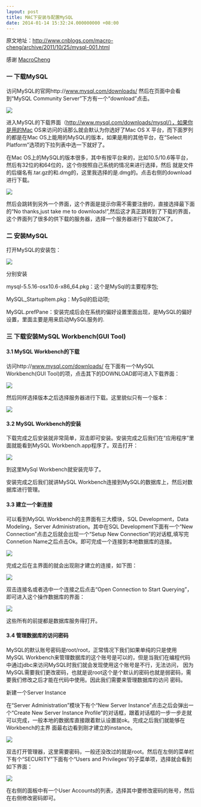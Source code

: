```yaml
---
layout: post
title: MAC下安装与配置MySQL
date: 2014-01-14 15:32:24.000000000 +08:00
---
```


原文地址：http://www.cnblogs.com/macro-cheng/archive/2011/10/25/mysql-001.html

感谢 [MacroCheng](http://www.cnblogs.com/macro-cheng/)

### 一 下载MySQL

访问MySQL的官网http://www.mysql.com/downloads/ 然后在页面中会看到“MySQL Community Server”下方有一个“download”点击。

![](/assets/images/2014/20140114/1.png)

进入MySQL的下载界面（http://www.mysql.com/downloads/mysql/），如果你是用的Mac OS来访问的话那么就会默认为你选好了Mac OS X 平台，而下面罗列的都是在Mac OS上能用的MySQL的版本，如果是用的其他平台，在“Select Platform”选项的下拉列表中选一下就好了。

在Mac OS上的MySQL的版本很多，其中有按平台来的，比如10.5/10.6等平台，然后有32位的和64位的，这个你按照自己系统的情况来进行选择，然后 就是文件的后缀名有.tar.gz的和.dmg的，这里我选择的是.dmg的。点击右侧的download进行下载。

![](/assets/images/2014/20140114/2.png)

然后会跳转到另外一个界面，这个界面是提示你需不需要注册的，直接选择最下面的“No thanks,just take me to downloads!”,然后这才真正跳转到了下载的界面，这个界面列了很多的供下载的服务器，选择一个服务器进行下载就OK了。



### 二 安装MySQL

打开MySQL的安装包：

![](/assets/images/2014/20140114/3.png)

分别安装

mysql-5.5.16-osx10.6-x86_64.pkg：这个是MySql的主要程序包;

MySQL_StartupItem.pkg：MySql的启动项;

MySQL.prefPane：安装完成后会在系统的偏好设置里面出现，是MySQL的偏好设置，里面主要是用来启动MySQL服务的.



### 三 下载安装MySQL Workbench(GUI Tool)

#### 3.1 MySQL Workbench的下载

访问http://www.mysql.com/downloads/ 在下面有一个MySQL Workbench(GUI Tool)的项，点击其下的DOWNLOAD即可进入下载界面：

![](/assets/images/2014/20140114/4.png)

然后同样选择版本之后选择服务器进行下载。这里貌似只有一个版本：

![](/assets/images/2014/20140114/5.png)

#### 3.2 MySQL Workbench的安装

下载完成之后安装就非常简单，双击即可安装。安装完成之后我们在“应用程序”里面就能看到MySQL Workbench.app程序了。双击打开：

![](/assets/images/2014/20140114/6.png)

到这里MySql Workbench就安装完毕了。

安装完成之后我们就讲MySQL Workbench连接到MySQL的数据库上，然后对数据库进行管理。

#### 3.3 建立一个新连接

可以看到MySQL Workbench的主界面有三大模块，SQL Development，Data Modeling，Server Administration。其中在SQL Development下面有一个“New Connection”点击之后就会出现一个“Setup New Connection”的对话框,填写完Connetion Name之后点击Ok。即可完成一个连接到本地数据库的连接。

![](/assets/images/2014/20140114/7.png)

完成之后在主界面的就会出现刚才建立的连接，如下图：

![](/assets/images/2014/20140114/8.png)

双击连接名或者选中一个连接之后点击“Open Connection to Start Querying”，即可进入这个操作数据库的界面：

![](/assets/images/2014/20140114/9.png)

这些所有的前提都是数据库服务得打开。

#### 3.4 管理数据库的访问密码

MySQL的默认账号密码是root/root，正常情况下我们如果单纯的只是使用MySQL Workbench来管理数据库的这个账号是可以的，但是当我们在编程代码中通过jdbc来访问MySQL时我们就会发现使用这个账号是不行，无法访问， 因为MySQL需要我们更改密码，也就是说root这个是个默认的密码也就是弱密码，需要我们修改之后才能在代码中使用。因此我们需要来管理数据库的访问 密码。

新建一个Server Instance

在“Server Administration”模块下有个“New Server Instance”点击之后会弹出一个“Create New Server Instance Profile”的对话框，跟着对话框的一步一步走就可以完成，一般本地的数据库直接跟着默认设置就ok。完成之后我们就能够在Workbench的主界 面最右边看到刚才建立的instance。

![](/assets/images/2014/20140114/10.png)

双击打开管理器，这里需要密码，一般还没改过的就是root。然后在左侧的菜单栏下有个“SECURITY”下面有个“Users and Privileges”的子菜单项，选择就会看到如下界面：

![](/assets/images/2014/20140114/11.png)

在右侧的面板中有一个User Accounts的列表，选择其中要修改密码的账号，然后在右侧修改密码即可。